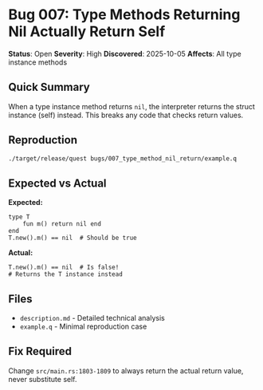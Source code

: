 # Bug 007: Type Methods Returning Nil Actually Return Self

**Status**: Open
**Severity**: High
**Discovered**: 2025-10-05
**Affects**: All type instance methods

## Quick Summary

When a type instance method returns `nil`, the interpreter returns the struct instance (self) instead. This breaks any code that checks return values.

## Reproduction

```bash
./target/release/quest bugs/007_type_method_nil_return/example.q
```

## Expected vs Actual

**Expected:**
```quest
type T
    fun m() return nil end
end
T.new().m() == nil  # Should be true
```

**Actual:**
```quest
T.new().m() == nil  # Is false!
# Returns the T instance instead
```

## Files

- `description.md` - Detailed technical analysis
- `example.q` - Minimal reproduction case

## Fix Required

Change `src/main.rs:1803-1809` to always return the actual return value, never substitute self.
